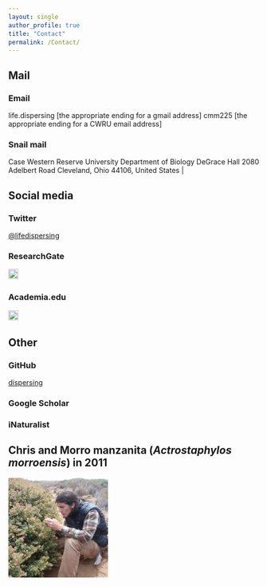 ```yaml
---
layout: single
author_profile: true
title: "Contact"
permalink: /Contact/
---
```

## Mail

### Email
life.dispersing [the appropriate ending for a gmail address]
cmm225 [the appropriate ending for a CWRU email address]

### Snail mail
Case Western Reserve University
Department of Biology
DeGrace Hall
2080 Adelbert Road
Cleveland, Ohio 44106, United States |

## Social media

### Twitter
[@lifedispersing](https://twitter.com/lifedispersing)
### ResearchGate
[<img src="https://www.researchgate.net/apple-touch-icon-57x57.png" style="width:20px;height:20px;">](https://www.researchgate.net/profile/Christopher_Moore17)
### Academia.edu
[<img src="https://a.academia-assets.com/images/favicons/apple-touch-icon-57x57.png" style="width:20px;height:20px;">](https://case.academia.edu/ChristopherMoore)

## Other

### GitHub
[dispersing](http://github.com/dispersing)
### Google Scholar
[<i class="fa fa-google" aria-hidden="true"></i>](https://scholar.google.com/citations?user=-XqTzHsAAAAJ&hl=en)
### iNaturalist
[<i class="fa fa-leaf" aria-hidden="true"></i>](http://www.inaturalist.org/people/arctostaphylophilus)

## Chris and Morro manzanita (*Actrostaphylos morroensis*) in 2011

<img src="/images/Morro.png" alt="Chris and Actrostaphylos morroensis" style="width:200px;height:200px;" onmouseover="this.src='/images/Morro_old.png'" onmouseout="this.src='/images/Morro.png'">